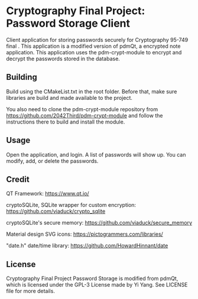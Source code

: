 # Cryptography Final Project: Password Storage Client

Client application for storing passwords securely for Cryptography 95-749 final . This application is a modified version of pdmQt, a encrypted note application. This application uses the pdm-crypt-module to encrypt and decrypt the passwords stored in the database.

## Building

Build using the CMakeList.txt in the root folder. Before that, make sure libraries are build and made available to the project.

You also need to clone the pdm-crypt-module repository from https://github.com/2042Third/pdm-crypt-module and follow the instructions there to build and install the module.

## Usage

Open the application, and login. A list of passwords will show up. You can modify, add, or delete the passwords.

## Credit

QT Framework: https://www.qt.io/

cryptoSQLite, SQLite wrapper for custom encryption: https://github.com/viaduck/crypto_sqlite

cryptoSQLite's secure memory: https://github.com/viaduck/secure_memory

Material design SVG icons: https://pictogrammers.com/libraries/

"date.h" date/time library: https://github.com/HowardHinnant/date

## License
 
Cryptography Final Project Password Storage is modified from pdmQt, which is licensed under the GPL-3 License made by Yi Yang. See LICENSE file for more details.